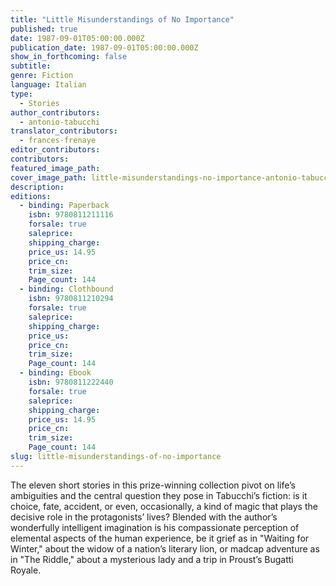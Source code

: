 ```yaml
---
title: "Little Misunderstandings of No Importance"
published: true
date: 1987-09-01T05:00:00.000Z
publication_date: 1987-09-01T05:00:00.000Z
show_in_forthcoming: false
subtitle:
genre: Fiction
language: Italian
type:
  - Stories
author_contributors:
  - antonio-tabucchi
translator_contributors:
  - frances-frenaye
editor_contributors:
contributors:
featured_image_path:
cover_image_path: little-misunderstandings-no-importance-antonio-tabucchi-paperback-cover-art.jpg
description:
editions:
  - binding: Paperback
    isbn: 9780811211116
    forsale: true
    saleprice:
    shipping_charge:
    price_us: 14.95
    price_cn:
    trim_size:
    Page_count: 144
  - binding: Clothbound
    isbn: 9780811210294
    forsale: true
    saleprice:
    shipping_charge:
    price_us:
    price_cn:
    trim_size:
    Page_count: 144
  - binding: Ebook
    isbn: 9780811222440
    forsale: true
    saleprice:
    shipping_charge:
    price_us: 14.95
    price_cn:
    trim_size:
    Page_count: 144
slug: little-misunderstandings-of-no-importance
---
```


The eleven short stories in this prize-winning collection pivot on life’s ambiguities and the central question they pose in Tabucchi’s fiction: is it choice, fate, accident, or even, occasionally, a kind of magic that plays the decisive role in the protagonists’ lives? Blended with the author’s wonderfully intelligent imagination is his compassionate perception of elemental aspects of the human experience, be it grief as in "Waiting for Winter," about the widow of a nation’s literary lion, or madcap adventure as in "The Riddle," about a mysterious lady and a trip in Proust’s Bugatti Royale.

